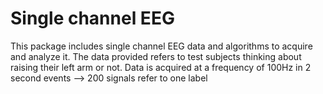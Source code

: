 # Single channel EEG

This package includes single channel EEG data and algorithms to acquire and analyze it.
The data provided refers to test subjects thinking about raising their left arm or not.
Data is acquired at a frequency of 100Hz in 2 second events --> 200 signals refer to one label
